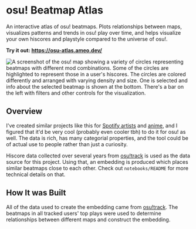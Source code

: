 # osu! Beatmap Atlas

An interactive atlas of osu! beatmaps.  Plots relationships between maps, visualizes patterns and trends in osu! play over time, and helps visualize your own hiscores and playstyle compared to the universe of osu!.

**Try it out: https://osu-atlas.ameo.dev/**

![A screenshot of the osu! map showing a variety of circles representing beatmaps with different mod combinations.  Some of the circles are highlighted to represent those in a user's hiscores.  The circles are colored differently and arranged with varying density and size.  One is selected and info about the selected beatmap is shown at the bottom.  There's a bar on the left with filters and other controls for the visualization.](https://i.ameo.link/c58.jpg)

## Overview

I've created similar projects like this for [Spotify artists](https://galaxy.spotifytrack.net/) and [anime](https://anime.ameo.dev/pymde_4d_40n), and I figured that it'd be very cool (probably even cooler tbh) to do it for osu! as well.  The data is rich, has many categorial properties, and the tool could be of actual use to people rather than just a curiosity.

Hiscore data collected over several years from [osu!track](https://ameobea.me/osutrack/) is used as the data source for this project.  Using that, an embedding is produced which places similar beatmaps close to each other.  Check out `notebooks/README` for more technical details on that.

## How It was Built

All of the data used to create the embedding came from [osu!track](https://ameobea.me/osutrack/). The beatmaps in all tracked users' top plays were used to determine relationships between different maps and construct the embedding.
